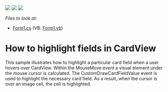 <!-- default badges list -->
![](https://img.shields.io/endpoint?url=https://codecentral.devexpress.com/api/v1/VersionRange/128629200/13.1.4%2B)
[![](https://img.shields.io/badge/Open_in_DevExpress_Support_Center-FF7200?style=flat-square&logo=DevExpress&logoColor=white)](https://supportcenter.devexpress.com/ticket/details/E276)
[![](https://img.shields.io/badge/📖_How_to_use_DevExpress_Examples-e9f6fc?style=flat-square)](https://docs.devexpress.com/GeneralInformation/403183)
<!-- default badges end -->
<!-- default file list -->
*Files to look at*:

* [Form1.cs](./CS/Form1.cs) (VB: [Form1.vb](./VB/Form1.vb))
<!-- default file list end -->
# How to highlight fields in CardView


<p>This sample illustrates how to highlight a particular card field when a user hovers over CardView. Within the MouseMove event a visual element under the mouse cursor is calculated. The CustomDrawCardFieldValue event is used to highlight the necessary card field. As a result, when the cursor is over an image cell, the cell is highlighted.</p>

<br/>


